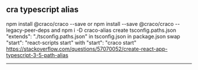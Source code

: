 ## cra typescript alias

npm install @craco/craco --save or npm install --save @craco/craco --legacy-peer-deps
and
npm i -D craco-alias
create tsconfig.paths.json
"extends": "./tsconfig.paths.json" in tsconfig.json
in package.json swap "start": "react-scripts start" with "start": "craco start"
https://stackoverflow.com/questions/57070052/create-react-app-typescript-3-5-path-alias

---
